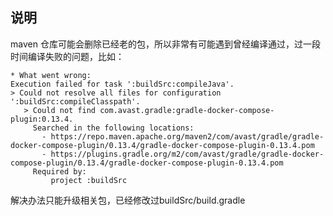 ## 说明

maven 仓库可能会删除已经老的包，所以非常有可能遇到曾经编译通过，过一段时间编译失败的问题，比如：
```shell
* What went wrong:
Execution failed for task ':buildSrc:compileJava'.
> Could not resolve all files for configuration ':buildSrc:compileClasspath'.
   > Could not find com.avast.gradle:gradle-docker-compose-plugin:0.13.4.
     Searched in the following locations:
       - https://repo.maven.apache.org/maven2/com/avast/gradle/gradle-docker-compose-plugin/0.13.4/gradle-docker-compose-plugin-0.13.4.pom
       - https://plugins.gradle.org/m2/com/avast/gradle/gradle-docker-compose-plugin/0.13.4/gradle-docker-compose-plugin-0.13.4.pom
     Required by:
         project :buildSrc
```

解决办法只能升级相关包，已经修改过buildSrc/build.gradle
